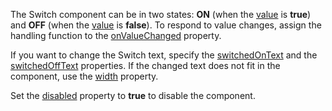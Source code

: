 The Switch component can be in two states: **ON** (when the [value](/Documentation/ApiReference/UI_Components/dxSwitch/Configuration/#value) is **true**) and **OFF** (when the [value](/Documentation/ApiReference/UI_Components/dxSwitch/Configuration/#value) is **false**). To respond to value changes, assign the handling function to the [onValueChanged](/Documentation/ApiReference/UI_Components/dxSwitch/Configuration/#onValueChanged) property.

If you want to change the Switch text, specify the [switchedOnText](/Documentation/ApiReference/UI_Components/dxSwitch/Configuration/#switchedOnText) and the [switchedOffText](/Documentation/ApiReference/UI_Components/dxSwitch/Configuration/#switchedOffText) properties. If the changed text does not fit in the component, use the [width](/Documentation/ApiReference/UI_Components/dxSwitch/Configuration/#width) property.

Set the [disabled](/Documentation/ApiReference/UI_Components/dxSwitch/Configuration/#disabled) property to **true** to disable the component.
<!--split-->